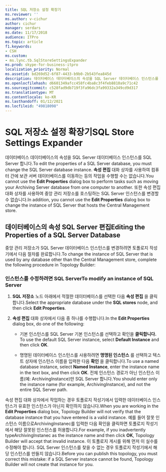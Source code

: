 ```yaml
---
title: SQL 저장소 설정 확장기
ms.reviewer: ''
ms.author: v-cichur
author: cichur
manager: serdars
ms.date: 11/17/2018
audience: ITPro
ms.topic: article
f1.keywords:
- CSH
ms.custom:
- ms.lync.tb.SqlStoreSettingsExpander
ms.prod: skype-for-business-itpro
localization_priority: Normal
ms.assetid: bd269d52-6f87-4433-b9b0-2b543fea845d
description: 데이터베이스 데이터베이스의 속성을 SQL Server 데이터베이스 인스턴스를 SQL Server 합니다. 속성 편집 대화 상자를 사용하여 컴퓨터 간에 보관 서버 데이터베이스를 이동하는 등의 작업을 수행할 수는 없습니다. 또한 속성 편집 대화 상자를 사용하여 중앙 관리 저장소를 호스팅하는 SQL Server 인스턴스를 변경할 수 없습니다.
ms.openlocfilehash: d6601349afcc458fc4ba8c3f4feb8810a9c71c42
ms.sourcegitcommit: c528fad9db719f3fa96dc3fa99332a349cd9d317
ms.translationtype: MT
ms.contentlocale: ko-KR
ms.lasthandoff: 01/12/2021
ms.locfileid: "49818098"
---
```

# <a name="sql-store-settings-expander"></a><span data-ttu-id="2ebdd-105">SQL 저장소 설정 확장기</span><span class="sxs-lookup"><span data-stu-id="2ebdd-105">SQL Store Settings Expander</span></span>
 
<span data-ttu-id="2ebdd-106">데이터베이스 데이터베이스의 속성을 SQL Server 데이터베이스 인스턴스를 SQL Server 합니다.</span><span class="sxs-lookup"><span data-stu-id="2ebdd-106">To edit the properties of a SQL Server database, you must change the SQL Server database instance.</span></span> <span data-ttu-id="2ebdd-107">**속성 편집** 대화 상자를 사용하여 컴퓨터 간에 보관 서버 데이터베이스를 이동하는 등의 작업을 수행할 수는 없습니다.</span><span class="sxs-lookup"><span data-stu-id="2ebdd-107">You cannot use the **Edit Properties** dialog box to perform tasks such as moving your Archiving Server database from one computer to another.</span></span> <span data-ttu-id="2ebdd-108">또한 속성 편집 대화  상자를 사용하여 중앙 관리 저장소를 호스팅하는 SQL Server 인스턴스를 변경할 수 없습니다.</span><span class="sxs-lookup"><span data-stu-id="2ebdd-108">In addition, you cannot use the **Edit Properties** dialog box to change the instance of SQL Server that hosts the Central Management store.</span></span>
  
## <a name="editing-the-properties-of-a-sql-server-database"></a><span data-ttu-id="2ebdd-109">데이터베이스의 속성 SQL Server 편집</span><span class="sxs-lookup"><span data-stu-id="2ebdd-109">Editing the Properties of a SQL Server Database</span></span>

<span data-ttu-id="2ebdd-110">중앙 관리 저장소가 SQL Server 데이터베이스 인스턴스를 변경하려면 토폴로지 작성기에서 다음 절차를 완료합니다.</span><span class="sxs-lookup"><span data-stu-id="2ebdd-110">To change the instance of SQL Server that is used by any database other than the Central Management store, complete the following procedure in Topology Builder:</span></span>
  
### <a name="to-modify-an-instance-of-sql-server"></a><span data-ttu-id="2ebdd-111">인스턴스를 수정하려면 SQL Server</span><span class="sxs-lookup"><span data-stu-id="2ebdd-111">To modify an instance of SQL Server</span></span>

1. <span data-ttu-id="2ebdd-112">**SQL 저장소** 노드 아래에서 적절한 데이터베이스를 선택한 다음 **속성 편집** 을 클릭합니다.</span><span class="sxs-lookup"><span data-stu-id="2ebdd-112">Select the appropriate database under the **SQL stores** node, and then click **Edit Properties**.</span></span>
    
2. <span data-ttu-id="2ebdd-113">**속성 편집** 대화 상자에서 다음 중 하나를 수행합니다.</span><span class="sxs-lookup"><span data-stu-id="2ebdd-113">In the **Edit Properties** dialog box, do one of the following:</span></span>
    
   - <span data-ttu-id="2ebdd-114">기본 인스턴스를 SQL Server 기본 인스턴스를 선택하고 확인을 **클릭합니다.** </span><span class="sxs-lookup"><span data-stu-id="2ebdd-114">To use the default SQL Server instance, select **Default Instance** and then click **OK**.</span></span>
    
   - <span data-ttu-id="2ebdd-115">명명된 데이터베이스 인스턴스를 사용하려면 **명명된 인스턴스** 를 선택하고 텍스트 상자에 인스턴스 이름을 입력한 다음 **확인** 을 클릭합니다.</span><span class="sxs-lookup"><span data-stu-id="2ebdd-115">To use a named database instance, select **Named Instance**, enter the instance name in the text box, and then click **OK**.</span></span> <span data-ttu-id="2ebdd-116">전체 인스턴스 경로가 아닌 인스턴스 이름(예: ArchivingInstance)만 SQL Server 합니다.</span><span class="sxs-lookup"><span data-stu-id="2ebdd-116">You should enter only the instance name (for example, ArchivingInstance), and not the entire SQL Server path.</span></span>
    
<span data-ttu-id="2ebdd-117">속성 편집 대화  상자에서 작업하는 경우 토폴로지 작성기에서 입력한 데이터베이스 인스턴스가 유효한 인스턴스가 아닌지 확인하지 않습니다.</span><span class="sxs-lookup"><span data-stu-id="2ebdd-117">When you are working in the **Edit Properties** dialog box, Topology Builder will not verify that the database instance that you have entered is a valid instance.</span></span> <span data-ttu-id="2ebdd-118">예를 들어 잘못 인스턴스 이름으로ArchivingInstanec를 입력한 다음 확인을 클릭하면 토폴로지 작성기에서 해당 잘못된 인스턴스를 허용합니다.</span><span class="sxs-lookup"><span data-stu-id="2ebdd-118">For example, if you inadvertently typeArchivingInstanec as the instance name and then click **OK**, Topology Builder will accept that invalid instance.</span></span> <span data-ttu-id="2ebdd-119">이 토폴로지 게시를 위해 먼저 이 실수를 수정해야 합니다. SQL Server 인스턴스를 찾을 수 없는 경우 토폴로지 작성기에서 해당 인스턴스를 만들지 않습니다.</span><span class="sxs-lookup"><span data-stu-id="2ebdd-119">Before you can publish this topology, you must correct this mistake: if a SQL Server instance cannot be found, Topology Builder will not create that instance for you.</span></span>
  

